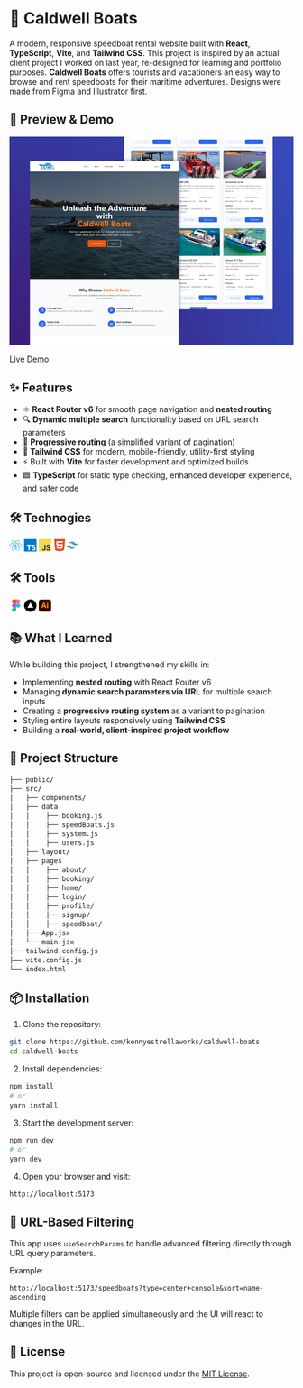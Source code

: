 # 🚤 Caldwell Boats

A modern, responsive speedboat rental website built with **React**, **TypeScript**, **Vite**, and **Tailwind CSS**. This project is inspired by an actual client project I worked on last year, re-designed for learning and portfolio purposes. **Caldwell Boats** offers tourists and vacationers an easy way to browse and rent speedboats for their maritime adventures. Designs were made from Figma and Illustrator first.

## 📸 Preview & Demo

![](readme-preview.jpg)

[Live Demo](https://caldwell-boats.vercel.app/)

## ✨ Features

- ⚛️ **React Router v6** for smooth page navigation and **nested routing**
- 🔍 **Dynamic multiple search** functionality based on URL search parameters
- 📖 **Progressive routing** (a simplified variant of pagination)
- 🎨 **Tailwind CSS** for modern, mobile-friendly, utility-first styling
- ⚡ Built with **Vite** for faster development and optimized builds
- 🟦 **TypeScript** for static type checking, enhanced developer experience, and safer code

## 🛠️ Technogies

<img width="22px" src="react-original.svg"> <img width="22px" src="typescript-icon.svg"> <img width="22px" src="javascript-original.svg"> <img width="22px" src="html5-plain.svg"><img width="22px" src="tailwindcss.svg">

## 🛠️ Tools

<img width="22px" src="figma-original.svg"> <img width="22px" src="vercel-icon.svg"> <img width="22px" src="illustrator-plain.svg">

## 📚 What I Learned

While building this project, I strengthened my skills in:

- Implementing **nested routing** with React Router v6
- Managing **dynamic search parameters via URL** for multiple search inputs
- Creating a **progressive routing system** as a variant to pagination
- Styling entire layouts responsively using **Tailwind CSS**
- Building a **real-world, client-inspired project workflow**

## 📂 Project Structure

```
├── public/
├── src/
│   ├── components/
│   ├── data
│   │    ├── booking.js
│   │    ├── speedBoats.js
│   │    ├── system.js
│   │    ├── users.js
│   ├── layout/
│   ├── pages
│   │    ├── about/
│   │    ├── booking/
│   │    ├── home/
│   │    ├── login/
│   │    ├── profile/
│   │    ├── signup/
│   │    ├── speedboat/
│   ├── App.jsx
│   └── main.jsx
├── tailwind.config.js
├── vite.config.js
└── index.html
```

## 📦 Installation

1. Clone the repository:

```bash
git clone https://github.com/kennyestrellaworks/caldwell-boats
cd caldwell-boats
```

2. Install dependencies:

```bash
npm install
# or
yarn install
```

3. Start the development server:

```bash
npm run dev
# or
yarn dev
```

4. Open your browser and visit:

```
http://localhost:5173
```

## 🔎 URL-Based Filtering

This app uses `useSearchParams` to handle advanced filtering directly through URL query parameters.

Example:

```
http://localhost:5173/speedboats?type=center+console&sort=name-ascending
```

Multiple filters can be applied simultaneously and the UI will react to changes in the URL.

## 📄 License

This project is open-source and licensed under the [MIT License](LICENSE).
